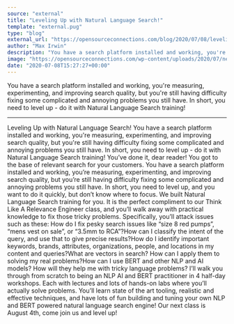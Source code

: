 ```yaml
---
source: "external"
title: "Leveling Up with Natural Language Search!"
template: "external.pug"
type: "blog"
external_url: "https://opensourceconnections.com/blog/2020/07/08/leveling-up-with-natural-language-search/"
author: "Max Irwin"
description: "You have a search platform installed and working, you're measuring, experimenting, and improving search quality, but you're still having difficulty fixing some complicated and annoying problems you still have. In short, you need to level up - do it with Natural Language Search training!"
image: "https://opensourceconnections.com/wp-content/uploads/2020/07/next_mountain.jpeg"
date: "2020-07-08T15:27:27+00:00"
---
```


You have a search platform installed and working, you're measuring, experimenting, and improving search quality, but you're still having difficulty fixing some complicated and annoying problems you still have. In short, you need to level up - do it with Natural Language Search training!

---

Leveling Up with Natural Language Search!
You have a search platform installed and working, you're measuring, experimenting, and improving search quality, but you're still having difficulty fixing some complicated and annoying problems you still have. In short, you need to level up - do it with Natural Language Search training!
You’ve done it, dear reader! You got to the base of relevant search for your customers. You have a search platform installed and working, you’re measuring, experimenting, and improving search quality, but you’re still having difficulty fixing some complicated and annoying problems you still have. In short, you need to level up, and you want to do it quickly, but don’t know where to focus.
We built Natural Language Search training for you. It is the perfect compliment to our Think Like A Relevance Engineer class, and you’ll walk away with practical knowledge to fix those tricky problems. Specifically, you’ll attack issues such as these:
How do I fix pesky search issues like “size 8 red pumps”, “mens vest on sale”, or “3.5mm to RCA”?How can I classify the intent of the query, and use that to give precise results?How do I identify important keywords, brands, attributes, organizations, people, and locations in my content and queries?What are vectors in search? How can I apply them to solving my real problems?How can I use BERT and other NLP and AI models? How will they help me with tricky language problems?
I’ll walk you through from scratch to being an NLP AI and BERT practitioner in 4 half-day workshops. Each with lectures and lots of hands-on labs where you’ll actually solve problems. You’ll learn state of the art tooling, realistic and effective techniques, and have lots of fun building and tuning your own NLP and BERT powered natural language search engine!
Our next class is August 4th, come join us and level up!
